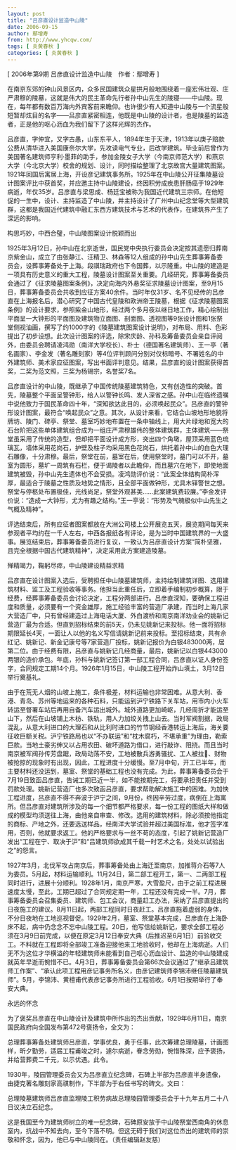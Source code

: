 ```yaml
---
layout: post
title: "吕彦直设计监造中山陵"
date: 2006-09-15
author: 鄢增寿
from: http://www.yhcqw.com/
tags: [ 炎黄春秋 ]
categories: [ 炎黄春秋 ]
---
```



[ 2006年第9期 吕彦直设计监造中山陵　作者：鄢增寿 ]


在南京东郊的钟山风景区内，众多民国建筑众星拱月般地围绕着一座宏伟壮观、庄严肃穆的陵墓，这就是伟大的民主革命先行者孙中山先生的陵寝——中山陵。现在，每年都有数百万海内外宾客前来瞻仰。也许很少有人知道中山陵与一个流星般短暂却炫目的名字——吕彦直紧密相连，他既是中山陵的设计者，也是陵墓的监造者，正是他的呕心沥血为我们留下了这样光辉的杰作。


吕彦直，字仲宜，又字古愚，山东东平人，1894年生于天津，1913年以庚子赔款公费从清华进入美国康奈尔大学，先攻读电气专业，后改学建筑。毕业前后曾作为美国著名建筑师亨利·墨菲的助手，参加金陵女子大学（今南京师范大学）和燕京大学（今北京大学）校舍的规划、设计，同时描绘整理了北京故宫大量建筑图案。1921年回国后寓居上海，开设彦记建筑事务所。1925年在中山陵公开征集陵墓设计图案评比中获首奖，并应邀主持中山陵建设，终因积劳成疾患肝肠癌于1929年病逝，年仅35岁。吕彦直与梁思成、杨廷宝被称为我国近代建筑三宗师。在他短促的一生中，设计、主持监造了中山陵，并主持设计了广州中山纪念堂等大型建筑群，这都是我国近代建筑中融汇东西方建筑技术与艺术的代表作，在建筑界产生了深远的影响。

构思巧妙，中西合璧，中山陵图案设计脱颖而出


1925年3月12日，孙中山在北京逝世，国民党中央执行委员会决定按其遗愿归葬南京紫金山，成立了由张静江、汪精卫、林森等12人组成的孙中山先生葬事筹备委员会，设葬事筹备处于上海。段祺瑞政府也下令国葬，以示隆重。中山陵的建造是一项具有历史意义的重大工程，陵墓设计图案至关重要。几经研究，葬事筹备委员会通过了《征求陵墓图案条例》，决定向海内外悬奖征求陵墓设计图案，至9月15日，葬事筹备委员会共收到应征方案40余件。当时年仅31岁、名不见经传的吕彦直在上海报名后，潜心研究了中国古代皇陵和欧洲帝王陵墓，根据《征求陵墓图案条例》的设计要求，参照紫金山地形，经过两个多月夜以继日地工作，精心绘制出平面呈一大钟形的平面图及建筑物立面图、剖面图、透视图等9张设计图和1张祭堂侧视油画，撰写了约1000字的《陵墓建筑图案设计说明》，对布局、用料、色彩提出了初步设想。此次设计图案的评选，除宋庆龄、孙科及筹备委员会亲自评阅外，由委员会聘请凌鸿勋（南洋大学校长）、朴士（德国著名建筑师）、王一亭（著名画家）、李金发（著名雕刻家）等4位评判顾问分别对仅标暗号、不署姓名的中外建筑师、美术家应征图案，写出书面评判意见。结果，吕彦直的设计图案获得首奖，二奖为范文照，三奖为杨锡宗，名誉奖7名。


吕彦直设计的中山陵，既继承了中国传统陵墓建筑特色，又有创造性的突破。首先，陵墓整个平面呈警钟形，给人以警钟长鸣、发人深省之感。孙中山在临终遗嘱中说他致力于国民革命四十年，“深知欲达此目的，必须唤起民众”。吕彦直的警钟形设计图案，最符合“唤起民众”之意。其次，从设计来看，它结合山坡地形地貌将牌坊、陵门、碑亭、祭堂、墓室巧妙地布置在一条中轴线上，用大片绿地和宽大的石台阶把这些单体建筑组合成为一组庄严肃穆雄伟的整体建筑群，主体建筑——祭堂虽采用了传统的造型，但却把平面设计成方形，突出四个角墩，屋顶采用蓝色琉璃瓦，墙体采用花岗石，护壁及柱子均采用黑色花岗石，烘托着孙中山的白色大理石雕像，十分肃穆。最后，祭堂在前，墓室在后，使用祭堂时，墓门可以不开，墓室为圆形，墓圹一周筑有石栏，便于谒陵者以此瞻仰，而且墓穴在地下，即使地面建筑被毁，孙中山先生遗体也不会受损。凌鸿勋评价说：“此案全体结构简朴浑厚，最适合于陵墓之性质及地势之情形，且全部平面做钟形，尤具木铎警世之想。祭堂与停柩处布置极佳，光线尚足，祭堂外观甚美……此案建筑费较廉。”李金发评价说：“造成一大钟形，尤为有趣之结构。”王一亭说：“形势及气魄极似中山先生之气概及精神”。


评选结束后，所有应征者图案都放在大洲公司楼上公开展览五天，展览期间每天来参观者平均约在一千人左右，中西各报纸各有评论，是为当时中国建筑界的一大盛事。展览结束后，葬事筹备委员进行复议，一致认为吕彦直设计方案“简朴坚雅，且完全根据中国古代建筑精神”，决定采用此方案建造陵墓。

殚精竭力，鞠躬尽瘁，中山陵建设精益求精


吕彦直在设计图案入选后，受聘担任中山陵墓建筑师，主持绘制建筑详图、选用建筑材料、监工及工程验收等事务。他担当此重任后，立即着手编制初步概算，限于经费，经葬事筹备委员会讨论决定，工程分两部进行。吕彦直深知，要确保工程进度和质量，必须要有一个资金雄厚，施工经验丰富的营造厂承建，而当时上海几家大营造厂中，只有曾经建造过上海电话大厦、外白渡桥和南京南洋劝业会的姚新记营造厂最为合适。但直到招标结束的前5天，仍未见姚新记来投标。他一面将招标期限延长4天，一面让人以他的名义写信请姚新记前来投标。至招标结束，共有佘红记、姚新记、新金记康号等7家营造厂投标，姚新记报价为白银483000两，居第二位。由于经费有限，吕彦直与姚新记几经商量，最后，姚新记以白银443000两银的造价承包。年底，孙科与姚新记签订第一部工程合同，吕彦直以证人身份签字，合同规定工期14个月。1926年1月15日，中山陵工程开始炸山填土，3月12日举行奠基礼。


由于在荒无人烟的山坡上施工，条件极差，材料运输也非常困难。从意大利、香港、青岛、苏州等地运来的各种石料，只能运到沪宁铁路下关车站，用市内小火车转运至督署车站后再用自备汽车运出城外。城外道路更加崎岖，几经周折才能运至山下，然后在山坡铺上木枋、铁轨，用人力加绞关拽上山去。当时军阀割据，政局混乱，从意大利进口的大理石和从比利时进口的竹节钢经香港转运上海后，海关要征收巨额关税。沪宁铁路局也以“不办联运”和“枕木腐朽，不堪承重”为理由，勒索巨款。当地土豪劣绅又以占用农田、破坏道路为借口，进行敲诈、阻挠。而且当时南京被军阀孙传芳盘踞，政局动荡不安，工地被散兵游勇骚扰、工人被拉、财物被抢掠的现象时有出现，因此，工程进度十分缓慢。至7月中旬，开工已半年，而主要材料还没运到，墓室、祭堂的基础工程也没有完成。为此，葬事筹备委员会于7月19日致函吕彦直，告诫工期已近一半，如不能按期完工，将要承担责任并受到罚款处理。姚新记营造厂也多次致函吕彦直，要求帮助解决施工中的困难。为加快工程进度，吕彦直不得不奔波于沪宁之间，9月份，终因辛劳过度，病倒在上海寓所。但吕彦直对建筑所涉及的每一个细节都严格要求，每一份工程的图纸大样和做成的模型均须送往上海，由他亲自审查、修改。选用的建筑材料，除必须按他指定的商标、产地之外，还要选送样品，经南洋大学试验并超过美国标准，他才签字准用，否则，他就要求返工。他的严格要求与一丝不苟的态度，引起了姚新记营造厂发出“工程在宁、取决于沪”和“吕建筑师欲成其千载一时艺术之名，处处以试验出之”的怨言。


1927年3月，北伐军攻占南京后，葬事筹备处由上海迁至南京，加推蒋介石等7人为委员。5月起，材料运输顺利。11月24日，第二部工程开工，第一、二两部工程同时进行，进展十分顺利。1928年1月，南京严寒，大雪盈尺，由于之前工程进展速度太慢，至此，工期已超过了合同规定期一年，工程还没有完成一半。7月，葬事筹备委员会召集委员、建筑师、包工会议，商量赶工办法，采纳了吕彦直提出的日夜施工的建议。8月11日起，两部工程同时日夜赶工。吕彦直拖着虚弱的身体，不分日夜地在工地巡视督促。1929年2月，墓室、祭堂基本完成，吕彦直在上海卧床不起，病中仍念念不忘中山陵工程。20日，他写信给姚新记，要求全部工程必须在3月9日前完成，以便在原定3月12日奉安大典（后推迟至6月1日）前验收交工。不料就在工程即将全部竣工准备迎接他来工地验收时，他却在上海病逝。人们无不为这位才华横溢的年轻建筑师未能看到自己呕心沥血设计、监造的中山陵建成就英年早逝而惋惜不已。4月3日，葬事筹备委员会第66次会议通过了“继承吕建筑师工作案”、“承认此项工程用彦记事务所名义，由彦记建筑师李锦沛继任陵墓建筑师”。5月，李锦沛、黄檀甫代表彦记事务所进行工程验收。6月1日按期举行了奉安大典。

永远的怀念

为了褒奖吕彦直在中山陵设计及建筑中所作出的杰出贡献，1929年6月11日，南京国民政府向全国发布第472号褒扬令，全文为：


总理葬事筹备处建筑师吕彦直，学事优良，勇于任事，此次筹建总理陵墓，计画图样，昕夕勤劳，适届工程甫竣之时，遽尔病逝，眷念劳勋，惋惜殊深，应予褒扬，并给营葬费二千元，以示优遇。此令。

1930年，陵园管理委员会又为吕彦直立纪念碑，石碑上半部为吕彦直半身遗像，由捷克著名雕刻家高祺制作，下半部为于右任书写的碑文。文曰：

总理陵墓建筑师吕彦直监理陵工积劳病故总理陵园管理委员会于十九年五月二十八日议决立石纪念。


这是我国至今为建筑师树立的唯一纪念碑，石碑原安放于中山陵祭堂西南角的休息室内，抗战中不知去向，至今下落不明。但这无碍于我们对这位杰出的建筑师的崇敬和怀念，因为，他已与中山陵同在。（责任编辑赵友慈）



